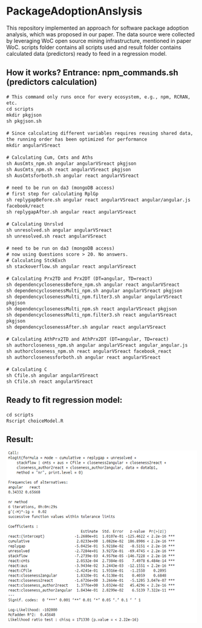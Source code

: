 # PackageAdoptionAnslysis
This repository implemented an approach for software package adoption analysis, which was proposed in our paper. The data source were collected by leveraging WoC open source mining infrastructure, mentioned in paper WoC.
scripts folder contains all scripts used and result folder contains calculated data (predictors) ready to feed in a regression model.
## How it works? Entrance: npm_commands.sh (predictors calculation)
```
# This command only runs once for every ecosystem, e.g., npm, RCRAN, etc.
cd scripts
mkdir pkgjson
sh pkgjson.sh

# Since calculating different variables requires reusing shared data, the running order has been optimized for performance
mkdir angularVSreact

# Calculating Cum, Cmts and Aths
sh AusCmts_npm.sh angular angularVSreact pkgjson
sh AusCmts_npm.sh react angularVSreact pkgjson
sh AusCmtsforboth.sh angular react angularVSreact

# need to be run on da3 (mongoDB access)
# first step for calculating RplGp
sh replygapBefore.sh angular react angularVSreact angular/angular.js facebook/react
sh replygapAfter.sh angular react angularVSreact

# Calculating Unrslvd
sh unresolved.sh angular angularVSreact
sh unresolved.sh react angularVSreact

# need to be run on da3 (mongoDB access)
# now using Questions score > 20. No answers.
# Calculating StckExch
sh stackoverflow.sh angular react angularVSreact

# Calculating Prx2TD and Prx2DT (DT=angular, TD=react)
sh dependencyclosenessBefore_npm.sh angular react angularVSreact
sh dependencyclosenessMulti_npm.sh angular angularVSreact pkgjson
sh dependencyclosenessMulti_npm.filter3.sh angular angularVSreact pkgjson
sh dependencyclosenessMulti_npm.sh react angularVSreact pkgjson
sh dependencyclosenessMulti_npm.filter3.sh react angularVSreact pkgjson
sh dependencyclosenessAfter.sh angular react angularVSreact

# Calculating AthPrx2TD and AthPrx2DT (DT=angular, TD=react)
sh authorcloseness_npm.sh angular angularVSreact angular_angular.js
sh authorcloseness_npm.sh react angularVSreact facebook_react
sh authorclosenessforboth.sh angular react angularVSreact

# Calculating C
sh Cfile.sh angular angularVSreact
sh Cfile.sh react angularVSreact

```

## Ready to fit regression model:
```
cd scripts
Rscript choiceModel.R
```

## Result:
![](result/angularVSreact.png)     
